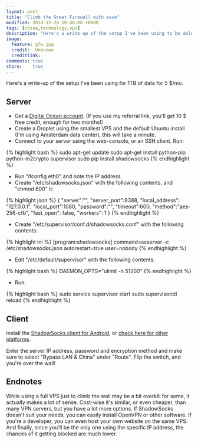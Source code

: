 ```yaml
---
layout: post
title: "Climb the Great Firewall with ease"
modified: 2014-12-29 10:48:00 +0800
tags: [china,technology,vps]
description: "Here's a write-up of the setup I've been using to be able to access the full internet from within China."
image:
  feature: gfw.jpg
  credit:  Unknown
  creditlink: 
comments: true
share:    true
---
```

Here's a write-up of the setup I've been using for 1TB of data for 5 $/mo.

## Server
* Get a <a href="http://www.digitalocean.com/?refcode=dcdcc49d2169" target="_BLANK">Digital Ocean account</a>. (If you use my referral link, you'll get 10 $ free credit, enough for two months!)
* Create a Droplet using the smallest VPS and the default Ubuntu install (I'm using Amsterdam data center), this will take a minute.
* Connect to your server using the web-console, or an SSH client. Run:

{% highlight bash %}
sudo apt-get update
sudo apt-get install python-pip python-m2crypto supervisor
sudo pip install shadowsocks
{% endhighlight %}

* Run "ifconfig eth0" and note the IP address.
* Create "/etc/shadowsocks.json" with the following contents, and "chmod 600" it:

{% highlight json %}
{
	"server":"<YOUR IP ADDRESS>",
	"server_port":8388,
	"local_address": "127.0.0.1",
	"local_port":1080,
	"password":"<YOUR-PASSWORD>",
	"timeout":600,
	"method":"aes-256-cfb",
	"fast_open": false,
	"workers": 1
}
{% endhighlight %}

* Create "/etc/supervisor/conf.d/shadowsocks.conf" with the following contents:

{% highlight ini %}
[program:shadowsocks] 
command=ssserver -c /etc/shadowsocks.json
autorestart=true
user=nobody
{% endhighlight %}

* Edit "/etc/default/supervisor" with the following contents:

{% highlight bash %}
DAEMON_OPTS="ulimit -n 51200"
{% endhighlight %}

* Run:

{% highlight bash %}
sudo service supervisor start
sudo supervisorctl reload
{% endhighlight %}

## Client
Install the <a href="https://play.google.com/store/apps/details?id=com.github.shadowsocks" target="_BLANK">ShadowSocks client for Android</a>,
or <a href="http://shadowsocks.org/en/download/clients.html" target="_BLANK">check here for other platforms</a>.

Enter the server IP address, password and encryption method and make sure to select "Bypass LAN & China" under "Route". Flip the switch, and you're over the wall!

## Endnotes
While using a full VPS just to climb the wall may be a bit overkill for some, it actually makes a lot of sense. Cost-wise it's similar, or even cheaper, than many VPN servers, but you have a lot more options. If
ShadowSocks doesn't suit your needs, you can easily install OpenVPN or other software. If you're a developer, you can even host your own website on the same VPS. And finally, since you'll be the only one using the
specific IP address, the chances of it getting blocked are much lower.